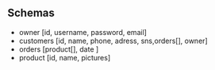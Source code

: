 ## Schemas

- owner [id, username, password, email]
- customers [id, name, phone, adress, sns,orders[], owner]
- orders [product[], date ]
- product [id, name, pictures]

